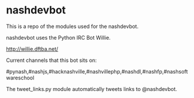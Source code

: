 nashdevbot
==========

This is a repo of the modules used for the nashdevbot.

nashdevbot uses the Python IRC Bot Willie.

http://willie.dftba.net/

Current channels that this bot sits on:

#pynash,#nashjs,#hacknashville,#nashvillephp,#nashdl,#nashfp,#nashsoftwareschool

The tweet_links.py module automatically tweets links to @nashdevbot.
